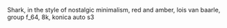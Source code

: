 Shark, in the style of nostalgic minimalism, red and amber, lois van baarle, group f_64, 8k, konica auto s3